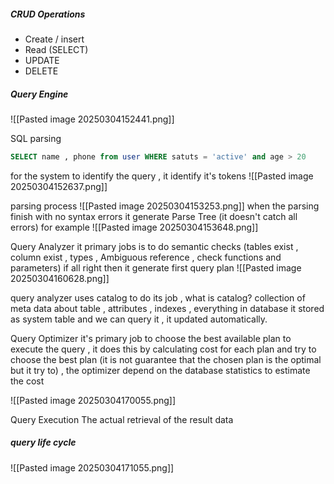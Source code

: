 ##### CRUD Operations
- Create / insert
- Read (SELECT)
- UPDATE
- DELETE

##### Query Engine

![[Pasted image 20250304152441.png]]

SQL parsing
```sql
SELECT name , phone from user WHERE satuts = 'active' and age > 20
```

for the system to identify the query , it identify it's tokens
![[Pasted image 20250304152637.png]]

parsing process
![[Pasted image 20250304153253.png]]
when the parsing finish with no syntax errors it generate Parse Tree (it doesn't catch all errors)
for example
![[Pasted image 20250304153648.png]]

Query Analyzer 
it primary jobs is to do semantic checks (tables exist , column exist , types , Ambiguous reference , check functions and parameters) if all right then it generate first query plan
![[Pasted image 20250304160628.png]]

query analyzer uses catalog to do its job , what is catalog? collection of meta data about table , attributes , indexes , everything in database it stored as system table and we can query it , it updated automatically.

Query Optimizer 
it's primary job to choose the best available plan to execute the query , it does this by calculating cost for each plan and try to choose the best plan (it is not guarantee that the chosen plan is the optimal but it try to) , the optimizer depend on the database statistics to estimate the cost

![[Pasted image 20250304170055.png]]


Query Execution
The actual retrieval of the result data
##### query life cycle
![[Pasted image 20250304171055.png]]